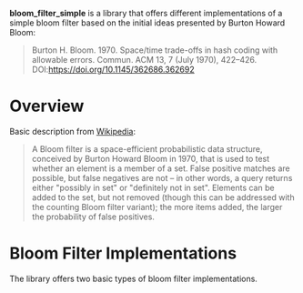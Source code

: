 **bloom_filter_simple** is a library that offers different implementations of a simple bloom filter based
on the initial ideas presented by Burton Howard Bloom:
> Burton H. Bloom. 1970. Space/time trade-offs in hash coding with allowable errors. Commun.
ACM 13, 7 (July 1970), 422–426. DOI:https://doi.org/10.1145/362686.362692

# Overview
Basic description from [Wikipedia](https://en.wikipedia.org/wiki/Bloom_filter):

> A Bloom filter is a space-efficient probabilistic data structure, conceived by Burton Howard
Bloom in 1970, that is used to test whether an element is a member of a set. False positive
matches are possible, but false negatives are not – in other words, a query returns either
"possibly in set" or "definitely not in set". Elements can be added to the set, but not removed
(though this can be addressed with the counting Bloom filter variant); the more items added, the
larger the probability of false positives.

# Bloom Filter Implementations
The library offers two basic types of bloom filter implementations.
